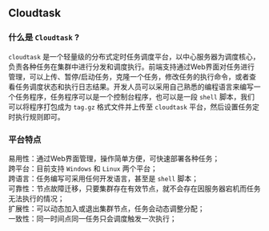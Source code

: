 ## Cloudtask  

### 什么是 `Cloudtask` ?

`cloudtask` 是一个轻量级的分布式定时任务调度平台，以中心服务器为调度核心，负责各种任务在集群中进行分发和调度执行。前端支持通过Web界面对任务进行管理，可以上传、暂停/启动任务，克隆一个任务，修改任务的执行命令，或者查看任务调度状态和执行日志结果。开发人员可以采用自己熟悉的编程语言来编写一个任务程序，任务程序可以是一个控制台程序，也可以是一段 `shell` 脚本，我们可以将程序打包成为 `tag.gz` 格式文件并上传至 `cloudtask` 平台，然后设置任务定时执行规则即可。

### 平台特点

易用性：通过Web界面管理，操作简单方便，可快速部署各种任务；  
跨平台：目前支持 `Windows` 和 `Linux` 两个平台；   
跨语言：任务编写可采用任何开发语言，甚至是 `shell` 脚本；   
可靠性：节点故障迁移，只要集群存在有效节点，就不会存在因服务器宕机而任务无法执行的情况；   
扩展性：可以动态加入或退出集群节点，任务会动态调整分配；   
一致性：同一时间点同一任务只会调度触发一次执行；   
